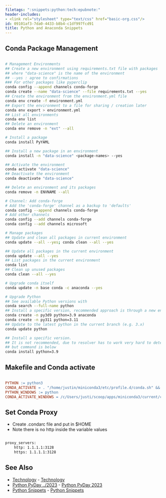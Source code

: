 ```yaml
---
filetags: ":snippets:python:tech:epubnote:"
header-includes:
- <link rel="stylesheet" type="text/css" href="basic-org.css"/>
id: 09101af3-7da0-4433-b8b4-c1df997fcd91
title: Python and Anaconda Snippets
---
```


<link rel="stylesheet" type="text/css" href="basic-org.css"/>

## Conda Package Management

``` bash

# Management Environments
## Create a new environment using requirements.txt file with packages
## where "data-science" is the name of the environment
## --yes : agree to confirmations
### For other packages like pyperclip
conda config --append channels conda-forge
conda create --name "data-science" --file requirements.txt --yes
## Create the environment from the environment.yml file
conda env create -f environment.yml
## Export the environment to a file for sharing / creation later
conda env export > environment.yml
## List all environments
conda env list
## Delete an environment
conda env remove -n "ext" --all

# Install a package
conda install PyYAML

## Install a new package in an environment
conda install -n "data-science" <package-names> --yes

## Activate the environment
conda activate "data-science"
## Deactivate the environment
conda deactivate "data-science"

## Delete an environment and its packages
conda remove -n ENVNAME --all

# Channel: Add conda-forge
# Add the 'conda-forge' channel as a backup to 'defaults'
conda config --append channels conda-forge
# Add other channels
conda config --add channels conda-forge
conda config --add channels microsoft

# Manage packages
## Update and clean all packages in current environment
conda update --all --yes; conda clean --all --yes

## Update all packages in the current environment
conda update --all --yes
## List packages in the current environment
conda list
## Clean up unused packages
conda clean --all --yes

# Upgrade conda itself
conda update -n base conda -c anaconda --yes

# Upgrade Python
## See available Python versions with
conda search --full-name python
## Install a specific version, recommended approach is through a new environment and not the current environment
conda create -n py3d9 python=3.9 anaconda
conda create -n py311 python=3.11
## Update to the latest python in the current branch (e.g. 3.x)
conda update python

## Install a specific version.
## It is not recommended, due to resolver has to work very hard to determine exactly which packages to upgrade
## but command is below
conda install python=3.9

```

## Makefile and Conda activate

``` makefile

PYTHON := python3
CONDA_ACTIVATE = . "/home/justin/miniconda3/etc/profile.d/conda.sh" && conda activate ext
PYTHON_WINDOWS := python
CONDA_ACTIVATE_WINDOWS = /c/Users/justi/scoop/apps/miniconda3/current/condabin/activate.bat ext

```

## Set Conda Proxy

- Create .condarc file and put in \$HOME
- Note there is no http inside the variable values

``` txt

proxy_servers:
    http: 1.1.1.1:3128
    https: 1.1.1.1:3128

```

## See Also

- [Technology](../600-technology) -
  [Technology](id:9092eabf-f6f5-4775-b8aa-6e78e74880c3)
- [Python PyDay ../2023](005-1-tech-python-pyday2023) - [Python PyDay
  2023](id:f8bc9ba2-948f-4b44-92f8-37bcea837b6e)
- [Python Snippets](../005-computer-snippets-python) - [Python
  Snippets](id:b775ff13-9b5b-4af4-9c2b-e98be0af5fdc)
